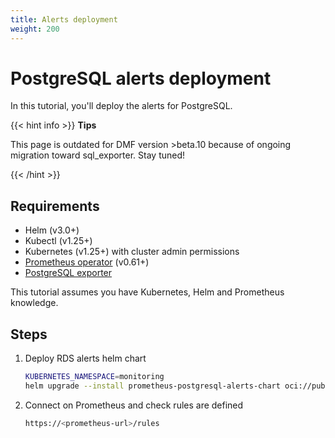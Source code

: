 ```yaml
---
title: Alerts deployment
weight: 200
---
```


# PostgreSQL alerts deployment

In this tutorial, you'll deploy the alerts for PostgreSQL.

{{< hint info >}}
**Tips**

This page is outdated for DMF version >beta.10 because of ongoing migration toward sql_exporter. Stay tuned!

{{< /hint >}}

## Requirements

- Helm (v3.0+)
- Kubectl (v1.25+)
- Kubernetes (v1.25+) with cluster admin permissions
- [Prometheus operator](https://github.com/prometheus-operator/prometheus-operator) (v0.61+)
- [PostgreSQL exporter](https://github.com/prometheus-community/postgres_exporter)

This tutorial assumes you have Kubernetes, Helm and Prometheus knowledge.

## Steps

1. Deploy RDS alerts helm chart

    ```bash
    KUBERNETES_NAMESPACE=monitoring
    helm upgrade --install prometheus-postgresql-alerts-chart oci://public.ecr.aws/qonto/prometheus-rds-alerts-chart:{{% current_version %}} --namespace ${KUBERNETES_NAMESPACE}
    ```

1. Connect on Prometheus and check rules are defined

    ```bash
    https://<prometheus-url>/rules
    ```
